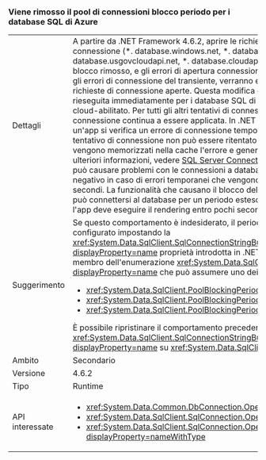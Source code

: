 ### <a name="connection-pool-blocking-period-for-azure-sql-databases-is-removed"></a>Viene rimosso il pool di connessioni blocco periodo per i database SQL di Azure

|   |   |
|---|---|
|Dettagli|A partire da .NET Framework 4.6.2, aprire le richieste ai database SQL di Azure noti per la connessione (*. database.windows.net, *. database.chinacloudapi.cn, *. database.usgovcloudapi.net, *. database.cloudapi.de), il pool di connessioni è il periodo di blocco rimosso, e gli errori di apertura connessione non vengono memorizzate nella cache. Dopo gli errori di connessione del transiente, verranno effettuati tentativi quasi istantanei per ripetere le richieste di connessione aperte. Questa modifica consente il tentativo di connessione aperta a rieseguita immediatamente per i database SQL di Azure, migliorando le prestazioni delle App cloud-abilitato. Per tutti gli altri tentativi di connessione, il periodo di blocco di pool di connessione continua a essere applicata. In .NET Framework 4.6.1 e versioni precedenti, quando un'app si verifica un errore di connessione temporanei durante la connessione a un database, il tentativo di connessione non può essere ritentato rapidamente, perché il pool di connessioni vengono memorizzati nella cache l'errore e genera nuovamente per 5 secondi a 1 minuti. Per ulteriori informazioni, vedere [SQL Server Connection Pooling (ADO.NET)](~/docs/framework/data/adonet/sql-server-connection-pooling.md). Questo comportamento può causare problemi con le connessioni a database SQL di Azure, che spesso hanno esito negativo in caso di errori temporanei che vengono generalmente ripristinati nell'arco di pochi secondi. La funzionalità che causano il blocco del pool di connessione significa che l'app non può connettersi al database per un periodo esteso, anche se il database sia disponibile e che l'app deve eseguire il rendering entro pochi secondi.|
|Suggerimento|Se questo comportamento è indesiderato, il periodo di blocco di pool di connessione può essere configurato impostando la <xref:System.Data.SqlClient.SqlConnectionStringBuilder.PoolBlockingPeriod?displayProperty=name> proprietà introdotta in .NET Framework 4.6.2. Il valore della proprietà è un membro dell'enumerazione <xref:System.Data.SqlClient.PoolBlockingPeriod?displayProperty=name> che può assumere uno dei tre valori seguenti:<ul><li><xref:System.Data.SqlClient.PoolBlockingPeriod.AlwaysBlock></li><li><xref:System.Data.SqlClient.PoolBlockingPeriod.Auto></li><li><xref:System.Data.SqlClient.PoolBlockingPeriod.NeverBlock></li></ul>È possibile ripristinare il comportamento precedente impostando la proprietà <xref:System.Data.SqlClient.SqlConnectionStringBuilder.PoolBlockingPeriod?displayProperty=name> su <xref:System.Data.SqlClient.PoolBlockingPeriod.AlwaysBlock>.|
|Ambito|Secondario|
|Versione|4.6.2|
|Tipo|Runtime|
|API interessate|<ul><li><xref:System.Data.Common.DbConnection.OpenAsync?displayProperty=nameWithType></li><li><xref:System.Data.SqlClient.SqlConnection.Open?displayProperty=nameWithType></li><li><xref:System.Data.SqlClient.SqlConnection.OpenAsync(System.Threading.CancellationToken)?displayProperty=nameWithType></li></ul>|


